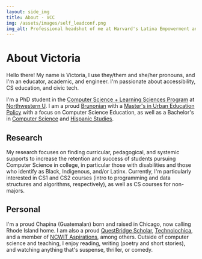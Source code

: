 ```yaml
---
layout: side_img
title: About - VCC
img: /assets/images/self_leadconf.png
img_alt: Professional headshot of me at Harvard's Latina Empowerment and Development Conference in 2019.
---
```

# About Victoria

Hello there! My name is Victoria, I use they/them and she/her pronouns, and I'm an educator, academic, and engineer. I'm passionate about accessibility, CS education, and civic tech.

I'm a PhD student in the [Computer Science + Learning Sciences Program](http://csls.sesp.northwestern.edu) at [Northwestern U](http://northwestern.edu). I am a proud [Brunonian](https://www.brown.edu) with a [Master's in Urban Education Policy](https://education.brown.edu/academics/graduate/urban-education-policy-am) with a focus on Computer Science Education, as well as a Bachelor's in [Computer Science](http://cs.brown.edu) and [Hispanic Studies](https://www.brown.edu/academics/hispanic-studies/). 

## Research

My research focuses on finding curricular, pedagogical, and systemic supports to increase the retention and success of students pursuing Computer Science in college, in particular those with disabilities and those who identify as Black, Indigenous, and/or Latinx. Currently, I'm particularly interested in CS1 and CS2 courses (intro to programming and data structures and algorithms, respectively), as well as CS courses for non-majors. 

## Personal

I'm a proud Chapina (Guatemalan) born and raised in Chicago, now calling Rhode Island home. I am also a proud [QuestBridge Scholar](https://www.questbridge.org/scholars), [Technolochica](http://technolochicas.org), and a member of [NCWIT Aspirations](http://www.aspirations.org), among others. Outside of computer science and teaching, I enjoy reading, writing (poetry and short stories), and watching anything that's suspense, thriller, or comedy.